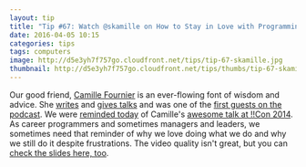 ```yaml
---
layout: tip
title: "Tip #67: Watch @skamille on How to Stay in Love with Programming"
date: 2016-04-05 10:15
categories: tips
tags: computers
image: http://d5e3yh7f757go.cloudfront.net/tips/tip-67-skamille.jpg
thumbnail: http://d5e3yh7f757go.cloudfront.net/tips/thumbs/tip-67-skamille.jpg
---
```

Our good friend, [Camille Fournier](https://twitter.com/skamille) is an ever-flowing font of wisdom and advice. She [writes](http://www.elidedbranches.com/) and [gives talks](http://www.camilletalk.com/) and was one of the [first guests on the podcast](http://beatsryetypes.com/episodes/2015/04/20/episode-12-consenus-with-camille-fournier.html). We were [reminded today](https://twitter.com/b0rk/status/717180022184939520) of Camille's [awesome talk at !!Con 2014](https://www.youtube.com/watch?v=sc8sc-ELMhA). As career programmers and sometimes managers and leaders, we sometimes need that reminder of why we love doing what we do and why we still do it despite frustrations. The video quality isn't great, but you can [check the slides here, too](http://www.slideshare.net/CamilleFournier1/keynote-talk-how-to-stay-in-love-with-programming).

